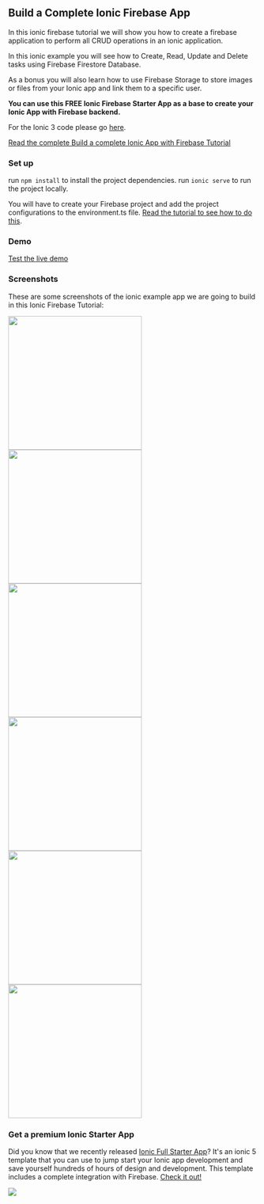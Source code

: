 ## Build a Complete Ionic Firebase App

In this ionic firebase tutorial we will show you how to create a firebase application to perform all CRUD operations in an ionic application.

In this ionic example you will see how to Create, Read, Update and Delete tasks using Firebase Firestore Database.

As a bonus you will also learn how to use Firebase Storage to store images or files from your Ionic app and link them to a specific user.

**You can use this FREE Ionic Firebase Starter App as a base to create your Ionic App with Firebase backend.**

For the Ionic 3 code please go [here](https://github.com/ionicthemes/ionic-firebase-starter-app/tree/master/ionic-3).

[Read the complete Build a complete Ionic App with Firebase Tutorial](https://ionicthemes.com/tutorials/about/building-a-ionic-firebase-app-step-by-step)

### Set up
run `npm install` to install the project dependencies.
run `ionic serve` to run the project locally.

You will have to create your Firebase project and add the project configurations to the environment.ts file. [Read the tutorial to see how to do this](https://ionicthemes.com/tutorials/about/building-a-ionic-firebase-app-step-by-step).

### Demo
[Test the live demo](https://ionic-4-firebase-crud-demo.firebaseapp.com)

### Screenshots
These are some screenshots of the ionic example app we are going to build in this Ionic Firebase Tutorial:

<div>
  <img src="https://s3-us-west-2.amazonaws.com/ionicthemes/tutorials/screenshots/building-a-ionic-firebase-app-step-by-step/ionic-4/create-account.jpeg" width="270">
<img src="https://s3-us-west-2.amazonaws.com/ionicthemes/tutorials/screenshots/building-a-ionic-firebase-app-step-by-step/ionic-4/login.jpeg" width="270">
<img src="https://s3-us-west-2.amazonaws.com/ionicthemes/tutorials/screenshots/building-a-ionic-firebase-app-step-by-step/ionic-4/no-tasks.jpeg" width="270">
<img src="https://s3-us-west-2.amazonaws.com/ionicthemes/tutorials/screenshots/building-a-ionic-firebase-app-step-by-step/ionic-4/new-task.jpeg" width="270">
<img src="https://s3-us-west-2.amazonaws.com/ionicthemes/tutorials/screenshots/building-a-ionic-firebase-app-step-by-step/ionic-4/tasks-list.jpeg" width="270">
<img src="https://s3-us-west-2.amazonaws.com/ionicthemes/tutorials/screenshots/building-a-ionic-firebase-app-step-by-step/ionic-4/update-task.jpeg" width="270">
</div>



### Get a premium Ionic Starter App
Did you know that we recently released [Ionic Full Starter App](https://ionicthemes.com/product/ionic5-full-starter-app-pro-version)? It's an ionic 5 template that you can use to jump start your Ionic app development and save yourself hundreds of hours of design and development. 
This template includes a complete integration with Firebase. [Check it out!](https://ionicthemes.com/product/ionic5-full-starter-app-pro-version/live-preview)

<img src="https://ionicthemes.s3-us-west-2.amazonaws.com/cover_images/redesign/ionic5-full-starter-app-pro.jpg"/>
